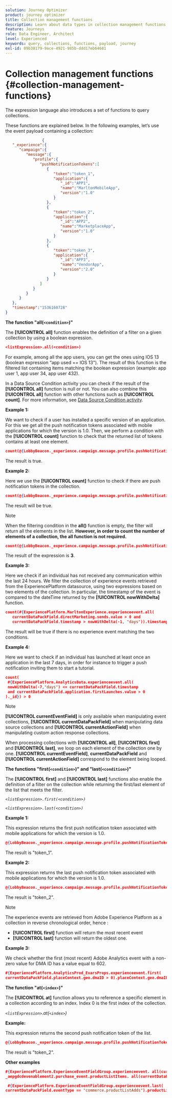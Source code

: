 ```yaml
---
solution: Journey Optimizer
product: journey optimizer
title: Collection management functions
description: Learn about data types in collection management functions
feature: Journeys
role: Data Engineer, Architect
level: Experienced
keywords: query, collections, functions, payload, journey
exl-id: 09b38179-9ace-4921-985b-ddd17eb64681
---
```

# Collection management functions {#collection-management-functions}

The expression language also introduces a set of functions to query collections.

These functions are explained below. In the following examples, let’s use the event payload containing a collection:

```json
                { 
   "_experience":{ 
      "campaign":{ 
         "message":{ 
            "profile":{ 
               "pushNotificationTokens":[ 
                  { 
                     "token":"token_1",
                     "application":{ 
                        "_id":"APP1",
                        "name":"MarltonMobileApp",
                        "version":"1.0"
                     }
                  },
                  { 
                     "token":"token_2",
                     "application":{ 
                        "_id":"APP2",
                        "name":"MarketplaceApp",
                        "version":"1.0"
                     }
                  },
                  { 
                     "token":"token_3",
                     "application":{ 
                        "_id":"APP3",
                        "name":"VendorApp",
                        "version":"2.0"
                     }
                  }
               ]
            }
         }
      }
   },
   "timestamp":"1536160728"
}
```

**The function "all(`<condition>`)"**

The **[!UICONTROL all]** function enables the definition of a filter on a given collection by using a boolean expression.

   ```json
   <listExpression>.all(<condition>)
   ```

For example, among all the app users, you can get the ones using IOS 13 (boolean expression “app used == IOS 13"). The result of this function is the filtered list containing items matching the boolean expression (example: app user 1, app user 34, app user 432).

In a Data Source Condition activity you can check if the result of the **[!UICONTROL all]** function is null or not. You can also combine this **[!UICONTROL all]** function with other functions such as **[!UICONTROL count]**. For more information, see [Data Source Condition activity](../condition-activity.md#data_source_condition).

**Example 1:**

We want to check if a user has installed a specific version of an application. For this we get all the push notification tokens associated with mobile applications for which the version is 1.0. Then, we perform a condition with the **[!UICONTROL count]** function to check that the returned list of tokens contains at least one element.

   ```json
   count(@{LobbyBeacon._experience.campaign.message.profile.pushNotificationTokens.all(currentEventField.application.version == "1.0").token}) > 0
   ```

The result is true.

**Example 2:**

Here we use the **[!UICONTROL count]** function to check if there are push notification tokens in the collection.

   ```json
   count(@{LobbyBeacon._experience.campaign.message.profile.pushNotificationTokens.all().token}) > 0
   ```

The result will be true.

<!--Alternatively, you can check if there is no token in the collection:

   ```json
   count(@{LobbyBeacon._experience.campaign.message.profile.pushNotificationTokens.all().token}) == 0
   ```

The result will be false.

Here we use the count function in a condition to count the number of push notification tokens in the event.

`count(@{LobbyBeacon._experience.campaign.message.profile.pushNotificationTokens.all().token})`

The result is true.

Note that when the condition in the **all()** function is empty, the filter will return all the elements in the list. Hence, the expression above is equivalent to:

`count(@{LobbyBeacon._experience.campaign.message.profile.pushNotificationTokens.application.name})`

In both cases, the result of the expression is **3**.

A query of experience events recorded on the Adobe Experience Platform may or may not include the current event that triggered the current Journey. This will depend on the relative processing time with which [!DNL Journey Orchestration] sees an event and started evaluating conditions, versus the time it takes for that event to be ingested into the Adobe Experience Platform. For example, when using the .all() syntax to query experience events from the Adobe Experience Platform, we recommend enforcing the exclusion of the current event (by requiring an
earlier timestamp) in order to only consider prior events.-->

   >[!NOTE]
   >
   >When the filtering condition in the **all()** function is empty, the filter will return all the elements in the list. **However, in order to count the number of elements of a collection, the all function is not required.**


   ```json
   count(@{LobbyBeacon._experience.campaign.message.profile.pushNotificationTokens.token})
   ```

   The result of the expression is **3**.

**Example 3:**

Here we check if an individual has not received any communication within the last 24 hours. We filter the collection of experience events retrieved from the ExperiencePlatform datasource, using two expressions based on two elements of the collection. In particular, the timestamp of the event is compared to the dateTime returned by the **[!UICONTROL nowWithDelta]** function.

```json
count(#{ExperiencePlatform.MarltonExperience.experienceevent.all(
   currentDataPackField.directMarketing.sends.value > 0 and
   currentDataPackField.timestamp > nowWithDelta(-1, "days")).timestamp}) == 0
```

The result will be true if there is no experience event matching the two conditions.

**Example 4:**

Here we want to check if an individual has launched at least once an application in the last 7 days, in order for instance to trigger a push notification inviting them to start a tutorial.

```json
count(
 #{ExperiencePlatform.AnalyticsData.experienceevent.all(
 nowWithDelta(-7,"days") <= currentDataPackField.timestamp
 and currentDataPackField.application.firstLaunches.value > 0
)._id}) > 0
```

<!--**"All + Count" example 4:** here we use the count function in a boolean expression to see if there is push notification tokens in the collection.

`count(@{LobbyBeacon._experience.campaign.message.profile.pushNotificationTokens.all().application.name}) > 0`

The result will be:

`true`

Alternatively, you can check if there is NO token in the collection:

`count(@{LobbyBeacon._experience.campaign.message.profile.pushNotificationTokens.all().application.name}) =0`

The result will be:

`false`-->

>[!NOTE]
>
>**[!UICONTROL currentEventField]** is only available when manipulating event collections, **[!UICONTROL currentDataPackField]**
when manipulating data source collections and **[!UICONTROL currentActionField]** when manipulating custom action response collections.
>
>When processing collections with **[!UICONTROL all]**, **[!UICONTROL first]** and **[!UICONTROL last]**, we
>loop on each element of the collection one by one. **[!UICONTROL currentEventField]**, **currentDataPackField** and **[!UICONTROL currentActionField]** correspond to the element being looped.

**The functions "first(`<condition>`)" and "last(`<condition>`)"**

The **[!UICONTROL first]** and **[!UICONTROL last]** functions also enable the definition of a filter on the collection while returning the first/last element of the list that meets the filter.

_`<listExpression>.first(<condition>)`_

_`<listExpression>.last(<condition>)`_

**Example 1:** 

This expression returns the first push notification token associated with mobile applications for which the version is 1.0.

   ```json
   @{LobbyBeacon._experience.campaign.message.profile.pushNotificationTokens.first(currentEventField.application.version == "1.0").token
   ```

The result is "token_1".

**Example 2:** 

This expression returns the last push notification token associated with mobile applications for which the version is 1.0.

   ```json
   @{LobbyBeacon._experience.campaign.message.profile.pushNotificationTokens.last(currentEventField.application.version == "1.0").token}
   ```

   The result is "token_2".

   >[!NOTE]
   >
   >The experience events are retrieved from Adobe Experience Platform as a collection in reverse chronological order, hence :
   >
   >* **[!UICONTROL first]** function will return the most recent event
   >* **[!UICONTROL last]** function will return the oldest one.

**Example 3:**

We check whether the first (most recent) Adobe Analytics event with a non-zero value for DMA ID has a value equal to 602.

   ```json
   #{ExperiencePlatform.AnalyticsProd_EvarsProps.experienceevent.first(
   currentDataPackField.placeContext.geo.dmaID > 0).placeContext.geo.dmaID} == 602
   ```

**The function "at(`<index>`)"**

The **[!UICONTROL at]** function allows you to reference a specific element in a collection according to an index.
Index 0 is the first index of the collection. 

_`<listExpression>`.at(`<index>`)_

**Example:** 

This expression returns the second push notification token of the list.

   ```json
   @{LobbyBeacon._experience.campaign.message.profile.pushNotificationTokens.at(1).token}
   ```

The result is "token_2".

**Other examples**

```json
#{ExperiencePlatform.ExperienceEventFieldGroup.experienceevent. all(currentDataPackField._aepgdcdevenablement2.purchase_event.receipt_nbr == "10-337-4016"). 
_aepgdcdevenablement2.purchase_event.productListItems. all(currentDataPackField.SKU == "AB17 1234 1775 19DT B4DR 8HDK 762").name}
```

```json
 #{ExperiencePlatform.ExperienceEventFieldGroup.experienceevent.last(
currentDataPackField.eventType == "commerce.productListAdds").productListItems.last(currentDataPackField.priceTotal >= 150).name}
```
